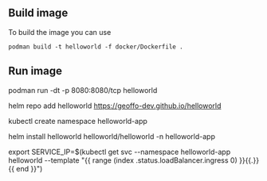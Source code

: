 ## Build image

To build the image you can use

`podman build -t helloworld -f docker/Dockerfile .`

## Run image

podman run -dt -p 8080:8080/tcp helloworld


helm repo add helloworld https://geoffo-dev.github.io/helloworld

kubectl create namespace helloworld-app

helm install helloworld helloworld/helloworld -n helloworld-app

export SERVICE_IP=$(kubectl get svc --namespace helloworld-app helloworld --template "{{ range (index .status.loadBalancer.ingress 0) }}{{.}}{{ end }}")

